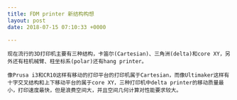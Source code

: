 ```yaml
---
title: FDM printer 新结构构想
layout: post
date: 2018-07-15 07:10:33 +0000

---
```

    现在流行的3D打印机主要有三种结构，卡笛尔(Cartesian)、三角洲(delta)和core XY，另外还有柱机械臂、柱坐标系(polar)还有hang printer。

    像Prusa i3和CR10这样有移动的打印平台的打印机属于Cartesian，而像Ultimaker这样有十字交叉结构和上下移动平台的属于core XY，三种打印机中delta printer的移动质量最小，打印速度最快，但是浪费空间大，并且空间几何计算对性能要求较大。